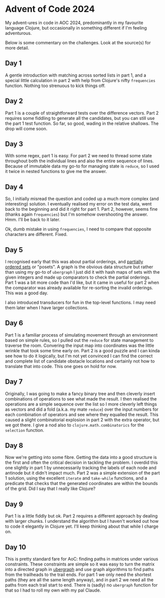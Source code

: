 # Advent of Code 2024

My advent-ures in code in AOC 2024, predominantly in my favourite language Clojure, but occasionally in something different if I'm feeling adventurous.

Below is some commentary on the challenges. Look at the source(s) for more detail.

## Day 1

A gentle introduction with matching across sorted lists in part 1, and a special little calculation in part 2 with help from Clojure's nifty `frequencies` function. Nothing too strenuous to kick things off.

## Day 2

Part 1 is a couple of straightforward tests over the difference vectors. Part 2 requires some fiddling to generate all the candidates, but you can still use the part 1 test function. So far, so good, wading in the relative shallows. The drop will come soon.

## Day 3

With some regex, part 1 is easy. For part 2 we need to thread some state throughout both the individual lines and also the entire sequence of lines. Because of immutable data my go-to for managing state is `reduce`, so I used it twice in nested functions to give me the answer.

## Day 4

So, I initially misread the question and coded up a much more complex (and interesting) solution. I eventually realised my error on the test data, went back to the beginning and did it right for part 1. Part 2, however, seems fine (thanks again `frequencies`) but I'm somehow overshooting the answer. Hmm. I'll be back to it later.

Ok, dumb mistake in using `frequencies`, I need to compare that opposite characters are different. Fixed.

## Day 5

I recognised early that this was about partial orderings, and [partially ordered sets](https://en.wikipedia.org/wiki/Partially_ordered_set) or "posets". A graph is the obvious data structure but rather than using my go-to of `ubergraph` I just did it with hash maps of sets with the given integers and made up comparators to check the partial orderings. Part 1 was a bit more code than I'd like, but it came in useful for part 2 when the comparator was already available for re-sorting the invalid orderings. This was a good day.

I also introduced transducers for fun in the top-level functions. I may need them later when I have larger collections.

## Day 6

Part 1 is a familiar process of simulating movement through an environment based on simple rules, so I pulled out the `reduce` for state management to traverse the room. Convering the input map into coordinates was the little wrinkle that took some time early on. Part 2 is a good puzzle and I can kinda see how to do it logically, but I'm not yet convinced I can find the correct and complete list of candidate obstacle locations and certainly not how to translate that into code. This one goes on hold for now.

## Day 7

Originally, I was going to make a fancy binary tree and then cleverly insert combinations of operations to see what made the result. I then realised the operations are a simple sequence over the list so I more cleverly left things as vectors and did a fold (a.k.a. my mate `reduce`) over the input numbers for each combination of operators and see where they equalled the result. This caused a slight combinatorial explosion in part 2 with the extra operator, but we got there. I give a nod also to `clojure.math.combinatorics` for the `selection` function.

## Day 8

Now we're getting into some fibre. Getting the data into a good structure is the first and often the critical decision in tackling the problem. I overdid this one slightly in part 1 by unnecessarily tracking the labels of each node and antinode but it didn't impact much. Part 2 was a simple extension of the part 1 solution, using the excellent `iterate` and `take-while` functions, and a predicate that checks that the generated coordinates are within the bounds of the grid.  Did I say that I really like Clojure?

## Day 9

Part 1 is a little fiddly but ok. Part 2 requires a different approach by dealing with larger chunks. I understand the algorithm but I haven't worked out how to code it elegantly in Clojure yet. I'll keep thinking about that while I charge on.

## Day 10

This is pretty standard fare for AoC: finding paths in matrices under various constraints. These constraints are simple so it was easy to turn the matrix into a directed graph in [ubergraph](https://github.com/Engelberg/ubergraph) and use graph algorithms to find paths from the trailheads to the trail ends. For part 1 we only need the shortest paths (they are all the same length anyway), and in part 2 we need all the paths from each trail start to end. There is (sadly) no `ubergraph` function for that so I had to roll my own with my pal Claude.
